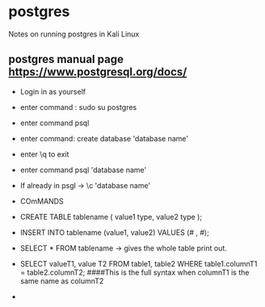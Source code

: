 # postgres
Notes on running postgres in Kali Linux

## postgres manual page https://www.postgresql.org/docs/

- Login in as yourself
- enter command : sudo su postgres
- enter command psql
- enter command: create database 'database name'
- enter \q to exit
- enter command psql 'database name'
- If already in psgl -> \c 'database name'

- COmMANDS
- CREATE TABLE tablename ( value1 type, value2 type );
- INSERT INTO tablename (value1, value2) VALUES (# , #);
- SELECT * FROM tablename -> gives the whole table print out.
- SELECT valueT1, value T2 FROM table1, table2 WHERE table1.columnT1 = table2.columnT2; ####This is the full syntax when columnT1 is the same name as columnT2
- 

